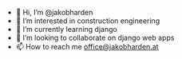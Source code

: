 - 👋 Hi, I’m @jakobharden
- 👀 I’m interested in construction engineering
- 🌱 I’m currently learning django
- 💞️ I’m looking to collaborate on django web apps
- 📫 How to reach me office@jakobharden.at

<!---
jakobharden/jakobharden is a ✨ special ✨ repository because its `README.md` (this file) appears on your GitHub profile.
You can click the Preview link to take a look at your changes.
--->
